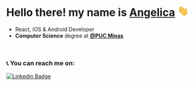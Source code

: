 


<h1> Hello there! my name is <a href="https://github.com/angelcomp">Angelica</a> <img src="https://raw.githubusercontent.com/ABSphreak/ABSphreak/master/gifs/Hi.gif" width="30px"> </h1>

- React, iOS & Android Developer
- **Computer Science** degree at  **[@PUC Minas](https://www.pucpcaldas.br)**

<br>

### 📞 You can reach me on:
[![Linkedin Badge](https://img.shields.io/badge/-LinkedIn-blue?style=flat-square&logo=Linkedin&logoColor=white&link=https://www.linkedin.com/in/hemanthkollipara/)](https://www.linkedin.com/in/angelica-santos-55a352150)


